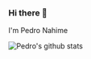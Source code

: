 ### Hi there 👋
I'm Pedro Nahime

<!--
**pedroNahime/pedroNahime** is a ✨ _special_ ✨ repository because its `README.md` (this file) appears on your GitHub profile.

Here are some ideas to get you started:

- 🔭 I’m currently working on ...
- 🌱 I’m currently learning ...
- 👯 I’m looking to collaborate on ...
- 🤔 I’m looking for help with ...
- 💬 Ask me about ...
- 📫 How to reach me: ...
- 😄 Pronouns: ...
- ⚡ Fun fact: ...
-->


![Pedro's github stats](https://github-readme-stats.vercel.app/api?username=pedroNahime&show_icons=true&theme=dark&count_private=true)
